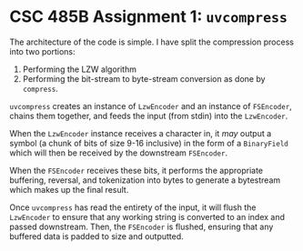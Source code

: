 # CSC 485B Assignment 1: `uvcompress`

The architecture of the code is simple. I have split the compression process into two portions:
1. Performing the LZW algorithm
2. Performing the bit-stream to byte-stream conversion as done by `compress`.

`uvcompress` creates an instance of `LzwEncoder` and an instance of `FSEncoder`, chains them together, and feeds the input (from stdin) into the `LzwEncoder`. 

When the `LzwEncoder` instance receives a character in, it *may* output a symbol (a chunk of bits of size 9-16 inclusive) in the form of a `BinaryField` which will then be received by the downstream `FSEncoder`. 

When the `FSEncoder` receives these bits, it performs the appropriate buffering, reversal, and tokenization into bytes to generate a bytestream which makes up the final result.

Once `uvcompress` has read the entirety of the input, it will flush the `LzwEncoder` to ensure that any working string is converted to an index and passed downstream. Then, the `FSEncoder` is flushed, ensuring that any buffered data is padded to size and outputted. 